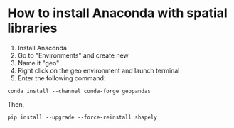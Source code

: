# How to install Anaconda with spatial libraries

1. Install Anaconda
1. Go to "Environments" and create new
1. Name it "geo"
1. Right click on the geo environment and launch terminal
1. Enter the following command:

`conda install --channel conda-forge geopandas`

Then,

`pip install --upgrade --force-reinstall shapely`
